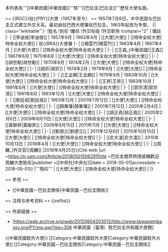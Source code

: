 本列表為'''[[中華民國|中華民國]]'''駐'''[[巴拉圭|巴拉圭]]'''歷任大使名錄。

== {{ROC}}驻{{PRY}}大使（1957年至今） ==
1957年7月8日，中华民国与巴拉圭正式建立外交关系。最初由驻巴西大使兼驻巴拉圭，1963年起改为专使。
{| class="wikitable" 
|- 
!姓名
!到任
!離任
!外交衔级
!外交职务
!colspan="2" | 備註
|-
| [[李迪俊|李迪俊]]
| 1957年9月
| 1963年4月
| [[大使|大使]]
| [[特命全权大使|特命全权大使]]
| 驻{{BRA}}大使兼
|-
| [[楊雲竹|楊雲竹]]
| 1963年4月
| 1967年4月
| [[大使|大使]]
| [[特命全权大使|特命全权大使]]
| 
|-
| [[王森_(中華民國)|王森]]
| 1967年6月
| 1970年8月
| [[大使|大使]]
| [[特命全权大使|特命全权大使]]
| 
|-
| [[胡世勳|胡世勳]]
| 1970年8月
| 1974年2月
| [[大使|大使]]
| [[特命全权大使|特命全权大使]]
| 
|-
| [[胡炘|胡炘]]
| 1974年2月
| 1979年9月
| [[大使|大使]]
| [[特命全权大使|特命全权大使]]
| 
|-
| [[王孟顯|王孟顯]]
| 1979年9月
| 1983年10月
| [[大使|大使]]
| [[特命全权大使|特命全权大使]]
| 
|-
| [[王昇|王昇]]
| 1983年10月
| 1991年8月
| [[大使|大使]]
| [[特命全权大使|特命全权大使]]
| 
|-
| [[郭宗清|郭宗清]]
| 1991年8月
| 1993年12月
| [[大使|大使]]
| [[特命全权大使|特命全权大使]]
| 
|-
| [[劉廷祖|劉廷祖]]
| 1993年12月
| 2001年7月12日
| [[大使|大使]]
| [[特命全权大使|特命全权大使]]
| 
|-
| [[顏秉璠|顏秉璠]]
| 2001年7月12日 
| 2005年2月4日
| [[大使|大使]]
| [[特命全权大使|特命全权大使]]
| 
|-
| [[胡正堯|胡正堯]]
| 2005年2月6日
| 2009年9月11日
| [[大使|大使]]
| [[特命全权大使|特命全权大使]]
| 
|-
| [[黃聯昇|黃聯昇]]
| 2009年9月15日
| 2011年11月
| [[大使|大使]]
| [[特命全权大使|特命全权大使]]
| 
|-
| [[劉德立|劉德立]]
| 2011年12月8日
| 2015年10月10日
| [[大使|大使]]
| [[特命全权大使|特命全权大使]]
| 
|-
| [[俞大㵢|俞大㵢]]
| 2015年10月13日
| 2018年4月
| [[大使|大使]]
| [[特命全权大使|特命全权大使]]
| 
|-
| [[周麟_(外交官)|周麟]]
|2018年4月25日<ref>{{Cite web |url =https://n.yam.com/Article/20180501506291|title =巴拉圭僑界熱情接機歡迎周麟大使抵任|publisher =[[中央社|中央社]]|date = 2018-05-01|accessdate = 2018-05-01}}</ref>
|'''現任'''
| [[大使|大使]]
| [[特命全权大使|特命全权大使]]
| 
|}

== 參見 ==
* [[中華民國－巴拉圭關係|中華民國－巴拉圭關係]]

== 注释与参考资料 ==
{{reflist}}

== 外部链接 ==
* [https://web.archive.org/web/20120604203012/http://www.taiwanembassy.org/PY/mp.asp?mp=306 中華民國（臺灣）駐巴拉圭共和國大使館]

{{中華民國駐外大使}}
[[Category:中華民國駐外大使|Category:中華民國駐外大使]]
[[Category:中華民國－巴拉圭關係|Category:中華民國－巴拉圭關係]]